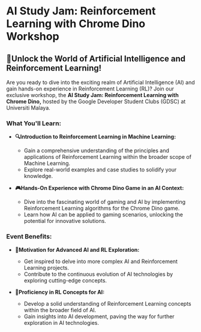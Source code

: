 # AI Study Jam: Reinforcement Learning with Chrome Dino Workshop

## 🚀Unlock the World of Artificial Intelligence and Reinforcement Learning!

Are you ready to dive into the exciting realm of Artificial Intelligence (AI) and gain hands-on experience in Reinforcement Learning (RL)? Join our exclusive workshop, the **AI Study Jam: Reinforcement Learning with Chrome Dino,** hosted by the Google Developer Student Clubs (GDSC) at Universiti Malaya.

### What You'll Learn:

- **🔍Introduction to Reinforcement Learning in Machine Learning:**
  - Gain a comprehensive understanding of the principles and applications of Reinforcement Learning within the broader scope of Machine Learning.
  - Explore real-world examples and case studies to solidify your knowledge.

- **🎮Hands-On Experience with Chrome Dino Game in an AI Context:**
  - Dive into the fascinating world of gaming and AI by implementing Reinforcement Learning algorithms for the Chrome Dino game.
  - Learn how AI can be applied to gaming scenarios, unlocking the potential for innovative solutions.

### Event Benefits:

- **🌟Motivation for Advanced AI and RL Exploration:**
  - Get inspired to delve into more complex AI and Reinforcement Learning projects.
  - Contribute to the continuous evolution of AI technologies by exploring cutting-edge concepts.

- **🧠Proficiency in RL Concepts for AI:**
  - Develop a solid understanding of Reinforcement Learning concepts within the broader field of AI.
  - Gain insights into AI development, paving the way for further exploration in AI technologies.

